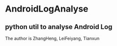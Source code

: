 #  AndroidLogAnalyse
## python util to analyse Android Log

The author is ZhangHeng, LeiFeiyang, Tianxun
